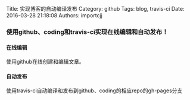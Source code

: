 Title: 实现博客的自动编译发布
Category: github
Tags: blog, travis-ci
Date: 2016-03-28 21:18:08
Authors: importcjj


### 使用github、coding和travis-ci实现在线编辑和自动发布！

#### 在线编辑

使用github在线创建和编辑文章。

#### 自动发布

使用travis-ci自动编译和发布到github、coding的相应repo的gh-pages分支


